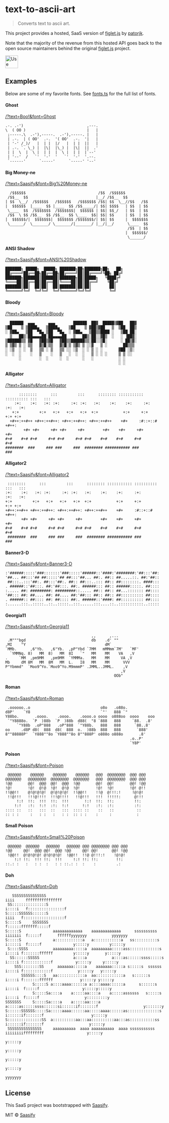 # text-to-ascii-art

> Converts text to ascii art.

This project provides a hosted, SaaS version of [figlet.js](https://github.com/patorjk/figlet.js) by [patorjk](https://github.com/patorjk).

Note that the majority of the revenue from this hosted API goes back to the open source maintainers behind the original [figlet.js](https://github.com/patorjk/figlet.js) project.

<a href="https://transitive-bullshit_text-to-ascii-art_50c6fcc1.saasify.sh">
  <img
    src="https://badges.saasify.sh"
    height="40"
    alt="Use Hosted API"
  />
</a>

## Examples

Below are some of my favorite fonts. See [fonts.ts](./fonts.ts) for the full list of fonts.

#### Ghost

[/?text=Boo!&font=Ghost](https://api.saasify.sh/1/call/transitive-bullshit/text-to-ascii-art@50c6fcc1/?text=Boo!&font=Ghost)

```
.-. .-')                            ,---.
\  ( OO )                           |   |
 ;-----.\  .-'),-----.  .-'),-----. |   |
 | .-.  | ( OO'  .-.  '( OO'  .-.  '|   |
 | '-' /_)/   |  | |  |/   |  | |  ||   |
 | .-. `. \_) |  |\|  |\_) |  |\|  ||  .'
 | |  \  |  \ |  | |  |  \ |  | |  |`--'
 | '--'  /   `'  '-'  '   `'  '-'  '.--.
 `------'      `-----'      `-----' '--'
```

#### Big Money-ne

[/?text=Saasify&font=Big%20Money-ne](https://api.saasify.sh/1/call/transitive-bullshit/text-to-ascii-art@50c6fcc1/?text=Saasify&font=Big%20Money-ne)

```
  /$$$$$$                                /$$  /$$$$$$
 /$$__  $$                              |__/ /$$__  $$
| $$  \__/  /$$$$$$   /$$$$$$   /$$$$$$$ /$$| $$  \__//$$   /$$
|  $$$$$$  |____  $$ |____  $$ /$$_____/| $$| $$$$   | $$  | $$
 \____  $$  /$$$$$$$  /$$$$$$$|  $$$$$$ | $$| $$_/   | $$  | $$
 /$$  \ $$ /$$__  $$ /$$__  $$ \____  $$| $$| $$     | $$  | $$
|  $$$$$$/|  $$$$$$$|  $$$$$$$ /$$$$$$$/| $$| $$     |  $$$$$$$
 \______/  \_______/ \_______/|_______/ |__/|__/      \____  $$
                                                      /$$  | $$
                                                     |  $$$$$$/
                                                      \______/
```

#### ANSI Shadow

[/?text=Saasify&font=ANSI%20Shadow](https://api.saasify.sh/1/call/transitive-bullshit/text-to-ascii-art@50c6fcc1/?text=Saasify&font=ANSI%20Shadow)

```
███████╗ █████╗  █████╗ ███████╗██╗███████╗██╗   ██╗
██╔════╝██╔══██╗██╔══██╗██╔════╝██║██╔════╝╚██╗ ██╔╝
███████╗███████║███████║███████╗██║█████╗   ╚████╔╝
╚════██║██╔══██║██╔══██║╚════██║██║██╔══╝    ╚██╔╝
███████║██║  ██║██║  ██║███████║██║██║        ██║
╚══════╝╚═╝  ╚═╝╚═╝  ╚═╝╚══════╝╚═╝╚═╝        ╚═╝
```

#### Bloody

[/?text=Saasify&font=Bloody](https://api.saasify.sh/1/call/transitive-bullshit/text-to-ascii-art@50c6fcc1/?text=Saasify&font=Bloody)

```
  ██████  ▄▄▄      ▄▄▄        ██████  ██▓  █████▒▓██   ██▓
▒██    ▒ ▒████▄   ▒████▄    ▒██    ▒ ▓██▒▓██   ▒  ▒██  ██▒
░ ▓██▄   ▒██  ▀█▄ ▒██  ▀█▄  ░ ▓██▄   ▒██▒▒████ ░   ▒██ ██░
  ▒   ██▒░██▄▄▄▄██░██▄▄▄▄██   ▒   ██▒░██░░▓█▒  ░   ░ ▐██▓░
▒██████▒▒ ▓█   ▓██▒▓█   ▓██▒▒██████▒▒░██░░▒█░      ░ ██▒▓░
▒ ▒▓▒ ▒ ░ ▒▒   ▓▒█░▒▒   ▓▒█░▒ ▒▓▒ ▒ ░░▓   ▒ ░       ██▒▒▒
░ ░▒  ░ ░  ▒   ▒▒ ░ ▒   ▒▒ ░░ ░▒  ░ ░ ▒ ░ ░       ▓██ ░▒░
░  ░  ░    ░   ▒    ░   ▒   ░  ░  ░   ▒ ░ ░ ░     ▒ ▒ ░░
      ░        ░  ░     ░  ░      ░   ░           ░ ░
                                                  ░ ░
```

#### Alligator

[/?text=Saasify&font=Alligator](https://api.saasify.sh/1/call/transitive-bullshit/text-to-ascii-art@50c6fcc1/?text=Saasify&font=Alligator)

```
      ::::::::      :::         :::      :::::::: ::::::::::: :::::::::: :::   :::
    :+:    :+:   :+: :+:     :+: :+:   :+:    :+:    :+:     :+:        :+:   :+:
   +:+         +:+   +:+   +:+   +:+  +:+           +:+     +:+         +:+ +:+
  +#++:++#++ +#++:++#++: +#++:++#++: +#++:++#++    +#+     :#::+::#     +#++:
        +#+ +#+     +#+ +#+     +#+        +#+    +#+     +#+           +#+
#+#    #+# #+#     #+# #+#     #+# #+#    #+#    #+#     #+#           #+#
########  ###     ### ###     ###  ######## ########### ###           ###
```

#### Alligator2

[/?text=Saasify&font=Alligator2](https://api.saasify.sh/1/call/transitive-bullshit/text-to-ascii-art@50c6fcc1/?text=Saasify&font=Alligator2)

```
 ::::::::      :::         :::      :::::::: ::::::::::: :::::::::: :::   :::
:+:    :+:   :+: :+:     :+: :+:   :+:    :+:    :+:     :+:        :+:   :+:
+:+         +:+   +:+   +:+   +:+  +:+           +:+     +:+         +:+ +:+
+#++:++#++ +#++:++#++: +#++:++#++: +#++:++#++    +#+     :#::+::#     +#++:
       +#+ +#+     +#+ +#+     +#+        +#+    +#+     +#+           +#+
#+#    #+# #+#     #+# #+#     #+# #+#    #+#    #+#     #+#           #+#
 ########  ###     ### ###     ###  ######## ########### ###           ###
```

#### Banner3-D

[/?text=Saasify&font=Banner3-D](https://api.saasify.sh/1/call/transitive-bullshit/text-to-ascii-art@50c6fcc1/?text=Saasify&font=Banner3-D)

```
:'######:::::'###:::::::'###:::::'######::'####:'########:'##:::'##:
'##... ##:::'## ##:::::'## ##:::'##... ##:. ##:: ##.....::. ##:'##::
 ##:::..:::'##:. ##:::'##:. ##:: ##:::..::: ##:: ##::::::::. ####:::
. ######::'##:::. ##:'##:::. ##:. ######::: ##:: ######:::::. ##::::
:..... ##: #########: #########::..... ##:: ##:: ##...::::::: ##::::
'##::: ##: ##.... ##: ##.... ##:'##::: ##:: ##:: ##:::::::::: ##::::
. ######:: ##:::: ##: ##:::: ##:. ######::'####: ##:::::::::: ##::::
:......:::..:::::..::..:::::..:::......:::....::..:::::::::::..:::::
```

#### Georgia11

[/?text=Saasify&font=Georgia11](https://api.saasify.sh/1/call/transitive-bullshit/text-to-ascii-art@50c6fcc1/?text=Saasify&font=Georgia11)

```
                                      ,,      ,...
 .M"""bgd                             db    .d' ""
,MI    "Y                                   dM`
`MMb.      ,6"Yb.   ,6"Yb.  ,pP"Ybd `7MM   mMMmm`7M'   `MF'
  `YMMNq. 8)   MM  8)   MM  8I   `"   MM    MM    VA   ,V
.     `MM  ,pm9MM   ,pm9MM  `YMMMa.   MM    MM     VA ,V
Mb     dM 8M   MM  8M   MM  L.   I8   MM    MM      VVV
P"Ybmmd"  `Moo9^Yo.`Moo9^Yo.M9mmmP' .JMML..JMML.    ,V
                                                   ,V
                                                OOb"
```

#### Roman

[/?text=Saasify&font=Roman](https://api.saasify.sh/1/call/transitive-bullshit/text-to-ascii-art@50c6fcc1/?text=Saasify&font=Roman)

```
 .oooooo..o                               o8o   .o88o.
d8P'    `Y8                               `"'   888 `"
Y88bo.       .oooo.    .oooo.    .oooo.o oooo  o888oo  oooo    ooo
 `"Y8888o.  `P  )88b  `P  )88b  d88(  "8 `888   888     `88.  .8'
     `"Y88b  .oP"888   .oP"888  `"Y88b.   888   888      `88..8'
oo     .d8P d8(  888  d8(  888  o.  )88b  888   888       `888'
8""88888P'  `Y888""8o `Y888""8o 8""888P' o888o o888o       .8'
                                                       .o..P'
                                                       `Y8P'
```

#### Poison

[/?text=Saasify&font=Poison](https://api.saasify.sh/1/call/transitive-bullshit/text-to-ascii-art@50c6fcc1/?text=Saasify&font=Poison)

```
 @@@@@@    @@@@@@    @@@@@@    @@@@@@   @@@  @@@@@@@@  @@@ @@@
@@@@@@@   @@@@@@@@  @@@@@@@@  @@@@@@@   @@@  @@@@@@@@  @@@ @@@
!@@       @@!  @@@  @@!  @@@  !@@       @@!  @@!       @@! !@@
!@!       !@!  @!@  !@!  @!@  !@!       !@!  !@!       !@! @!!
!!@@!!    @!@!@!@!  @!@!@!@!  !!@@!!    !!@  @!!!:!     !@!@!
 !!@!!!   !!!@!!!!  !!!@!!!!   !!@!!!   !!!  !!!!!:      @!!!
     !:!  !!:  !!!  !!:  !!!       !:!  !!:  !!:         !!:
    !:!   :!:  !:!  :!:  !:!      !:!   :!:  :!:         :!:
:::: ::   ::   :::  ::   :::  :::: ::    ::   ::          ::
:: : :     :   : :   :   : :  :: : :    :     :           :
```

#### Small Poison

[/?text=Saasify&font=Small%20Poison](https://api.saasify.sh/1/call/transitive-bullshit/text-to-ascii-art@50c6fcc1/?text=Saasify&font=Small%20Poison)

```
 @@@@@@  @@@@@@   @@@@@@   @@@@@@ @@@ @@@@@@@@ @@@ @@@
!@@     @@!  @@@ @@!  @@@ !@@     @@! @@!      @@! !@@
 !@@!!  @!@!@!@! @!@!@!@!  !@@!!  !!@ @!!!:!    !@!@!
    !:! !!:  !!! !!:  !!!     !:! !!: !!:        !!:
::.: :   :   : :  :   : : ::.: :  :    :         .:
```

#### Doh

[/?text=Saasify&font=Doh](https://api.saasify.sh/1/call/transitive-bullshit/text-to-ascii-art@50c6fcc1/?text=Saasify&font=Doh)

```
   SSSSSSSSSSSSSSS                                                      iiii     ffffffffffffffff
 SS:::::::::::::::S                                                    i::::i   f::::::::::::::::f
S:::::SSSSSS::::::S                                                     iiii   f::::::::::::::::::f
S:::::S     SSSSSSS                                                            f::::::fffffff:::::f
S:::::S              aaaaaaaaaaaaa    aaaaaaaaaaaaa      ssssssssss   iiiiiii  f:::::f       ffffffyyyyyyy           yyyyyyy
S:::::S              a::::::::::::a   a::::::::::::a   ss::::::::::s  i:::::i  f:::::f              y:::::y         y:::::y
 S::::SSSS           aaaaaaaaa:::::a  aaaaaaaaa:::::ass:::::::::::::s  i::::i f:::::::ffffff         y:::::y       y:::::y
  SS::::::SSSSS               a::::a           a::::as::::::ssss:::::s i::::i f::::::::::::f          y:::::y     y:::::y
    SSS::::::::SS      aaaaaaa:::::a    aaaaaaa:::::a s:::::s  ssssss  i::::i f::::::::::::f           y:::::y   y:::::y
       SSSSSS::::S   aa::::::::::::a  aa::::::::::::a   s::::::s       i::::i f:::::::ffffff            y:::::y y:::::y
            S:::::S a::::aaaa::::::a a::::aaaa::::::a      s::::::s    i::::i  f:::::f                   y:::::y:::::y
            S:::::Sa::::a    a:::::aa::::a    a:::::assssss   s:::::s  i::::i  f:::::f                    y:::::::::y
SSSSSSS     S:::::Sa::::a    a:::::aa::::a    a:::::as:::::ssss::::::si::::::if:::::::f                    y:::::::y
S::::::SSSSSS:::::Sa:::::aaaa::::::aa:::::aaaa::::::as::::::::::::::s i::::::if:::::::f                     y:::::y
S:::::::::::::::SS  a::::::::::aa:::aa::::::::::aa:::as:::::::::::ss  i::::::if:::::::f                    y:::::y
 SSSSSSSSSSSSSSS     aaaaaaaaaa  aaaa aaaaaaaaaa  aaaa sssssssssss    iiiiiiiifffffffff                   y:::::y
                                                                                                         y:::::y
                                                                                                        y:::::y
                                                                                                       y:::::y
                                                                                                      y:::::y
                                                                                                     yyyyyyy
```

## License

This SaaS project was bootstrapped with [Saasify](https://saasify.sh).

MIT © [Saasify](https://saasify.sh)
